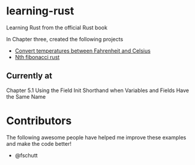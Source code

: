 # learning-rust
Learning Rust from the official Rust book 

In Chapter three, created the following projects

* [Convert temperatures between Fahrenheit and Celsius](https://github.com/BrooksPatton/fahrenheit-to-celsius-rust)
* [Nth fibonacci rust](https://github.com/BrooksPatton/nth_fibonacci_rust)

## Currently at

Chapter 5.1 Using the Field Init Shorthand when Variables and Fields Have the Same Name

# Contributors

The following awesome people have helped me improve these examples and make the code better!

* @fschutt